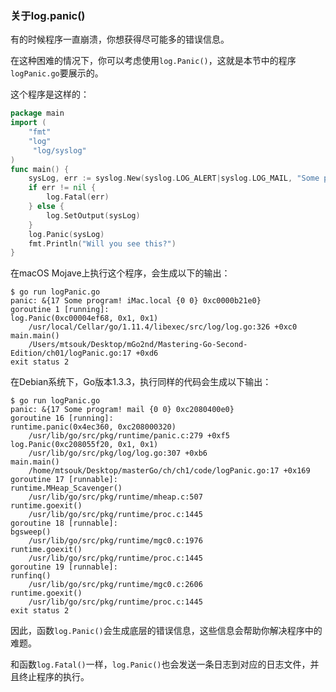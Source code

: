 ### 关于log.panic()

有的时候程序一直崩溃，你想获得尽可能多的错误信息。

在这种困难的情况下，你可以考虑使用`log.Panic()`，这就是本节中的程序`logPanic.go`要展示的。

这个程序是这样的：

```go
package main
import (
	"fmt"
    "log"
     "log/syslog"
)
func main() {
	sysLog, err := syslog.New(syslog.LOG_ALERT|syslog.LOG_MAIL, "Some program!")
	if err != nil {
		log.Fatal(err) 
    } else {
		log.SetOutput(sysLog) 
    }
	log.Panic(sysLog)
	fmt.Println("Will you see this?") 
}
```

在macOS Mojave上执行这个程序，会生成以下的输出：

```shell
$ go run logPanic.go
panic: &{17 Some program! iMac.local {0 0} 0xc0000b21e0} 
goroutine 1 [running]:
log.Panic(0xc00004ef68, 0x1, 0x1)
	/usr/local/Cellar/go/1.11.4/libexec/src/log/log.go:326 +0xc0 
main.main()
	/Users/mtsouk/Desktop/mGo2nd/Mastering-Go-Second- Edition/ch01/logPanic.go:17 +0xd6
exit status 2
```

在Debian系统下，Go版本1.3.3，执行同样的代码会生成以下输出：

```shell
$ go run logPanic.go
panic: &{17 Some program! mail {0 0} 0xc2080400e0} 
goroutine 16 [running]:
runtime.panic(0x4ec360, 0xc208000320)
	/usr/lib/go/src/pkg/runtime/panic.c:279 +0xf5 
log.Panic(0xc208055f20, 0x1, 0x1)
	/usr/lib/go/src/pkg/log/log.go:307 +0xb6 
main.main()
	/home/mtsouk/Desktop/masterGo/ch/ch1/code/logPanic.go:17 +0x169 
goroutine 17 [runnable]:
runtime.MHeap_Scavenger()
	/usr/lib/go/src/pkg/runtime/mheap.c:507 
runtime.goexit()
	/usr/lib/go/src/pkg/runtime/proc.c:1445 
goroutine 18 [runnable]:
bgsweep()
	/usr/lib/go/src/pkg/runtime/mgc0.c:1976 
runtime.goexit()
	/usr/lib/go/src/pkg/runtime/proc.c:1445 
goroutine 19 [runnable]:
runfinq()
	/usr/lib/go/src/pkg/runtime/mgc0.c:2606 
runtime.goexit()
	/usr/lib/go/src/pkg/runtime/proc.c:1445 
exit status 2
```

因此，函数`log.Panic()`会生成底层的错误信息，这些信息会帮助你解决程序中的难题。

和函数`log.Fatal()`一样，`log.Panic()`也会发送一条日志到对应的日志文件，并且终止程序的执行。

### 